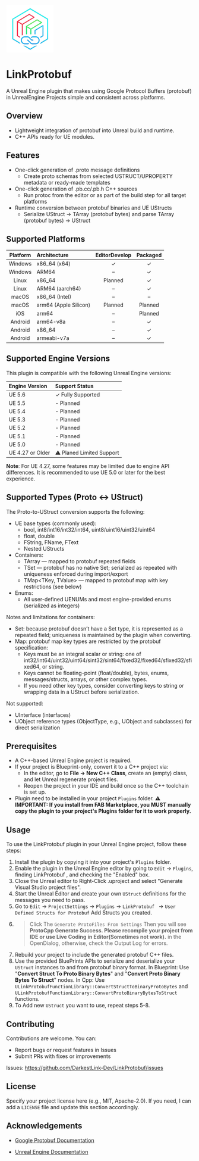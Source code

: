 ![logo](./Resources/Icon128.png)
# LinkProtobuf
A Unreal Engine plugin that makes using Google Protocol Buffers (protobuf) in UnrealEngine Projects simple and consistent across platforms.

## Overview

- Lightweight integration of protobuf into Unreal build and runtime.
- C++ APIs ready for UE modules.

## Features

- One-click generation of .proto message definitions
  - Create proto schemas from selected USTRUCT/UPROPERTY metadata or ready-made templates
- One-click generation of .pb.cc/.pb.h C++ sources
  - Run protoc from the editor or as part of the build step for all target platforms
- Runtime conversion between protobuf binaries and UE UStructs
  - Serialize UStruct -> TArray<uint8> (protobuf bytes) and parse TArray<uint8> (protobuf bytes) -> UStruct

## Supported Platforms

| Platform | Architecture        | EditorDevelop | Packaged |
|:--------:|:--------------------|:------:|:--------:|
| Windows  | x86_64 (x64)        |   ✓    |    ✓     |
| Windows  | ARM64               |   –    | ✓ |
| Linux    | x86_64              | Planned |    ✓     |
| Linux    | ARM64 (aarch64)     |   –    | ✓ |
| macOS    | x86_64 (Intel)      |   –    | – |
| macOS    | arm64 (Apple Silicon)| Planned |    Planned    |
| iOS      | arm64                |   –    | Planned |
| Android  | arm64-v8a           |   –    |    ✓     |
| Android  | x86_64              |   –    | ✓ |
| Android  | armeabi-v7a         |   –    | ✓ |


## Supported Engine Versions

This plugin is compatible with the following Unreal Engine versions:

| Engine Version | Support Status            |
|:---------------|:--------------------------|
| UE 5.6         | ✓ Fully Supported         |
| UE 5.5         | - Planned                 |
| UE 5.4         | - Planned                 |
| UE 5.3         | - Planned                 |
| UE 5.2         | - Planned                 |
| UE 5.1         | - Planned                 |
| UE 5.0         | - Planned                 |
| UE 4.27 or Older       | ⚠️ Planed Limited Support |

**Note**: For UE 4.27, some features may be limited due to engine API differences. It is recommended to use UE 5.0 or later for the best experience.

## Supported Types (Proto <-> UStruct)
The Proto-to-UStruct conversion supports the following:

- UE base types (commonly used):
  - bool, int8/int16/int32/int64, uint8/uint16/uint32/uint64
  - float, double
  - FString, FName, FText
  - Nested UStructs
- Containers:
  - TArray<T> — mapped to protobuf repeated fields
  - TSet<T> — protobuf has no native Set; serialized as repeated with uniqueness enforced during import/export
  - TMap<TKey, TValue> — mapped to protobuf map with key restrictions (see below)
- Enums:
  - All user-defined UENUMs and most engine-provided enums (serialized as integers)

Notes and limitations for containers:

- Set: because protobuf doesn’t have a Set type, it is represented as a repeated field; uniqueness is maintained by the plugin when converting.
- Map: protobuf map key types are restricted by the protobuf specification:
  - Keys must be an integral scalar or string: one of int32/int64/uint32/uint64/sint32/sint64/fixed32/fixed64/sfixed32/sfixed64, or string.
  - Keys cannot be floating-point (float/double), bytes, enums, messages/structs, arrays, or other complex types.
  - If you need other key types, consider converting keys to string or wrapping data in a UStruct before serialization.

Not supported:

- UInterface (interfaces)
- UObject reference types (ObjectType, e.g., UObject and subclasses) for direct serialization


## Prerequisites

- A C++-based Unreal Engine project is required.
- If your project is Blueprint-only, convert it to a C++ project via:
  - In the editor, go to **File -> New C++ Class**, create an (empty) class, and let Unreal regenerate project files.
  - Reopen the project in your IDE and build once so the C++ toolchain is set up.
- Plugin need to be installed in your project `Plugins` folder.
**⚠️ IMPORTANT: If you install from FAB Marketplace, you MUST manually copy the plugin to your project's Plugins folder for it to work properly.**

## Usage

To use the LinkProtobuf plugin in your Unreal Engine project, follow these steps:

1. Install the plugin by copying it into your project's `Plugins` folder. 
2. Enable the plugin in the Unreal Engine editor by going to `Edit` -> `Plugins`, finding LinkProtobuf , and checking the "Enabled" box.
3. Close the Unreal editor to Right-Click .uproject and select "Generate Visual Studio project files".
4. Start the Unreal Editor and create your own `UStruct` definitions for the messages you need to pass.
5. Go to `Edit` -> `ProjectSettings` -> `Plugins` -> `LinkProtobuf ` -> `User Defined Structs for Protobuf` Add Structs you created.
7. > Click The `Generate ProtoFiles From Settings` Then you will see **ProtoCpp Generate Success. Please recompile your project from IDE or use Live Coding in Editor(Sometimes not work).** in the OpenDialog, otherwise, check the Output Log for errors.
8. Rebuild your project to include the generated protobuf C++ files.
9. Use the provided BluePrints APIs to serialize and deserialize your `UStruct` instances to and from protobuf binary format.
In Blueprint: Use "**Convert Struct To Proto Binary Bytes**" and "**Convert Proto Binary Bytes To Struct**" nodes.
In Cpp: Use `ULinkProtobufFunctionLibrary::ConvertStructToBinaryProtoBytes` and `ULinkProtobufFunctionLibrary::ConvertProtoBinaryBytesToStruct` functions.
10. To Add new `UStruct` you want to use, repeat steps 5-8.

## Contributing

Contributions are welcome. You can:

- Report bugs or request features in Issues
- Submit PRs with fixes or improvements

Issues: https://github.com/DarkestLink-Dev/LinkProtobuf/issues

## License

Specify your project license here (e.g., MIT, Apache-2.0). If you need, I can add a `LICENSE` file and update this section accordingly.

## Acknowledgements

- [Google Protobuf Documentation](https://developers.google.com/protocol-buffers)

- [Unreal Engine Documentation](https://docs.unrealengine.com/en-US/index.html)